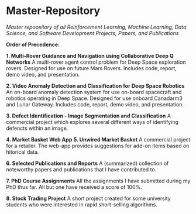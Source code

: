 # Master-Repository

_Master repoository of all Reinforcement Learning, Machine Learning, Data Science, and Software Development Projects, Papers, and Publications_

**Order of Precedence:**

**1. Multi-Rover Guidance and Navigation using Collaborative Deep Q Networks**
A multi-rover agent control problem for Deep Space exploration rovers. Designed for use on future Mars Rovers. Includes code, report, demo video, and presentation.

**2. Video Anomaly Detection and Classification for Deep Space Robotics**
An on-board anomaly detection system for use on-board spacecraft and robotics operating in Deep Space. Designed for use onboard Canadarm3 and Lunar Gateway. Includes code, report, demo video, and presentation.

**3. Defect Identification - Image Segmentation and Classification**
A commercial project which explores several different ways of identifying defencts within an image.

**4. Market Basket Web App**
**5. Unwired Market Basket**
A commercial project for a retailer. The web-app provides suggestions for add-on items based on hitorical data.

**6. Selected Publications and Reports**
A (summarized) collection of noteworthy papers and publications that I have contributed to.

**7. PhD Course Assignments**
All the assignments I have submitted during my PhD thus far. All but one have received a score of 100%.

**8. Stock Trading Project**
A short project created for some university students who were interested in rapid short-selling algorithms.
